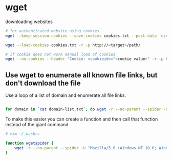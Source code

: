 # wget
downloading websites

```bash
# for authenticated website using cookies
wget --keep-session-cookies --save-cookies cookies.txt --post-data 'username=<username>&password=<password>' http://<target>/path/to/login
```

```bash
wget --load-cookies cookies.txt -r -p http://<target>/path/
```

```bash
# if cookie does not work manual load of cookies
wget --no-cookies --header "Cookie: <cookieid>="<cookie value>" -r -p http://<target>/path/
```


## Use wget to enumerate all known file links, but don't download the file

Use a loop of a list of domain and enumerate all file links.

```bash

for domain in `cat domain-list.txt`; do wget -r --no-parent --spider -U "Mozilla/5.0 (Windows NT 10.0; Win64; x64) AppleWebKit/537.36 (KHTML, like Gecko) Chrome/115.0.0.0 Safari/537.36 Edg/115.0.1901.183" https://$domain 2>&1 | tee $domain.log

```

To make this easier you can create a function and then call that function instead of the giant command

```bash
# vim ~/.bashrc

function wgetspider {
    wget -r --no-parent --spider -U "Mozilla/5.0 (Windows NT 10.0; Win64; x64) AppleWebKit/537.36 (KHTML, like Gecko) Chrome/115.0.0.0 Safari/537.36 Edg/115.0.1901.183" https://$1 2>&1 | tee $1.log
}
```